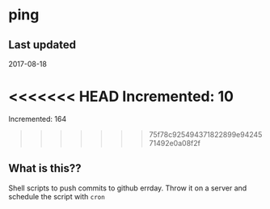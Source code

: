 # ping

## Last updated
2017-08-18

<<<<<<< HEAD
Incremented: 10
=======
Incremented: 164
>>>>>>> 75f78c925494371822899e9424571492e0a08f2f

## What is this?? 
Shell scripts to push commits to github errday. Throw it on a server and schedule the script with `cron`
